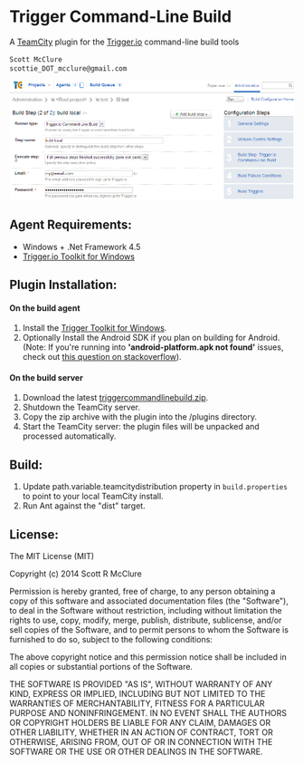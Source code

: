 Trigger Command-Line Build
======================
A [TeamCity](http://www.jetbrains.com/teamcity/ "TeamCity") plugin for the [Trigger.io](http://www.trigger.io "Trigger.io") command-line build tools

    Scott McClure
    scottie_DOT_mcclure@gmail.com
    
![Screenshot png](https://github.com/scottiemc7/TriggerCommandLineBuild/raw/master/Screenshot.png "Command-Line Build Runner")

## Agent Requirements:
+  Windows + .Net Framework 4.5  
+  [Trigger.io Toolkit for Windows](https://trigger.io/forge/toolkit/ "Trigger Toolkit")

## Plugin Installation: 
#### On the build agent
1.  Install the [Trigger Toolkit for Windows](https://trigger.io/forge/toolkit/).
2.  Optionally Install the Android SDK if you plan on building for Android.    
(Note: If you're running into **'android-platform.apk not found'** issues, check out [this question on stackoverflow](http://stackoverflow.com/questions/27012532/trigger-io-build-error-failed-when-running-aapt-exe-android-platform-apk-not-f)).
    
#### On the build server
1.  Download the latest [triggercommandlinebuild.zip](https://github.com/scottiemc7/TriggerCommandLineBuild/raw/master/triggercommandlinebuild.zip "Plugin").  
2.  Shutdown the TeamCity server.  
3.  Copy the zip archive with the plugin into the <TeamCity Data Directory>/plugins directory.  
4.  Start the TeamCity server: the plugin files will be unpacked and processed automatically.  

## Build:
1.  Update path.variable.teamcitydistribution property in `build.properties` to point to your local TeamCity install.  
2.  Run Ant against the "dist" target.

## License:
The MIT License (MIT)

Copyright (c) 2014 Scott R McClure

Permission is hereby granted, free of charge, to any person obtaining a copy of
this software and associated documentation files (the "Software"), to deal in
the Software without restriction, including without limitation the rights to
use, copy, modify, merge, publish, distribute, sublicense, and/or sell copies of
the Software, and to permit persons to whom the Software is furnished to do so,
subject to the following conditions:

The above copyright notice and this permission notice shall be included in all
copies or substantial portions of the Software.

THE SOFTWARE IS PROVIDED "AS IS", WITHOUT WARRANTY OF ANY KIND, EXPRESS OR
IMPLIED, INCLUDING BUT NOT LIMITED TO THE WARRANTIES OF MERCHANTABILITY, FITNESS
FOR A PARTICULAR PURPOSE AND NONINFRINGEMENT. IN NO EVENT SHALL THE AUTHORS OR
COPYRIGHT HOLDERS BE LIABLE FOR ANY CLAIM, DAMAGES OR OTHER LIABILITY, WHETHER
IN AN ACTION OF CONTRACT, TORT OR OTHERWISE, ARISING FROM, OUT OF OR IN
CONNECTION WITH THE SOFTWARE OR THE USE OR OTHER DEALINGS IN THE SOFTWARE.

        
          
	


